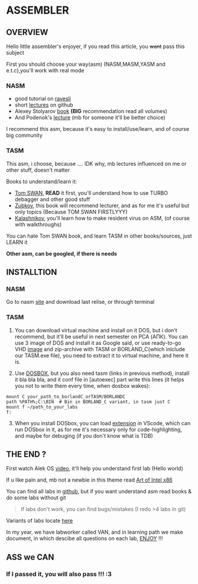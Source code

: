 # ASSEMBLER
## OVERVIEW
Hello little assembler's enjoyer, if you read this article, you ~~want~~ pass this subject 

First you should choose your way(asm) (NASM,MASM,YASM and e.t.c),you'll work with real mode

### NASM  
- good tutorial on [ravesli][ravesli] 
- short [lectures][githib_lectures] on github 
- Alexey Stolyarov [book][Stolyarov_book] <b>(BIG</b> recommendation read all volumes) 
- And Podenok's [lecture][Podenok_lectures] (mb for someone it'll be better choice)

I recommend this asm, because it's easy to install/use/learn, and of course big community



### TASM

This asm, i choose, because .... IDK why, mb lectures influenced on me or other stuff, doesn't matter

Books to understand/learn it: 
- [Tom SWAN][Swan], <b>READ</b> it first, you'll understand how to use TURBO debagger and other good stuff
- [Zubkov][Zubkov], this book will recommend lecturer, and as for me it's useful but only topics (Because TOM SWAN FIRSTLYYY)
- [Kalashnikov][Kalashnikov], you'll learn how to make resident virus on ASM, (of course with walkthroughs)

You can hate Tom SWAN book, and learn TASM in other books/sources, just LEARN it

<b>Other asm, can be googled, if there is needs</b>



## INSTALLTION 

### NASM

Go to nasm [site][nasm_site] and download last relise, or through terminal

### TASM

1) You can download virtual machine and install on it DOS, but i don't recommend, but it'll be useful in next semester on PCA (АПК). You can use 3 image of DOS and install it as Google said, or use ready-to-go VHD [image][virtual_machine] and zip-archive with TASM or BORLAND_C(which inlclude our TASM.exe file), you need to extract it to virtual machine, and here it is.

2) Use [DOSBOX][dosbox], but you also need tasm (links in previous method), install it bla bla bla, and it conf file in [autoexec] part write this lines (it helps you not to write them every time, when dosbox wakes):
```
mount C your_path_to_borlandC_orTASM/BORLANDC
path %PATH%;C:\BIN  # Bin in BORLAND_C variant, in tasm just C
mount f ~/path_to_your_labs
f:
```
3) When you install DOSbox, you can load [extension][extension] in VScode, which can run DOSbox in it, as for me it's necessary only for code-highlighting, and maybe for debuging (if you don't know what is TDB)


## THE END ?

First watch Alek OS [video][youtube], it'll help you understand first lab (Hello world)

If u like pain and, mb not a newbie in this theme read [Art of Intel x86][Art_of_assembly_language]

You can find all labs in [github][git], but if you want understand asm read books & do some labs without git
> If labs don't work, you can find bugs/mistakes (I redo >4 labs in git)

Variants of labs locate [here][here]

In my year, we have labworker called VAN, and in learning path we make document, in which descibe all questions on each lab, [ENJOY][doc] !!!


## ASS we CAN
### If I passed it, you will also pass !!! :3





<!---NASM's links-->
[ravesli]: https://ravesli.com/uroki-assemblera
[githib_lectures]: https://0xax.github.io/categories/assembler/
[Stolyarov_book]: http://www.stolyarov.info/books/pdf/progintro_vol2.pdf
[Podenok_lectures]: https://disk.yandex.by/d/uS0s4zZStus3TA
[nasm_site]: https://www.nasm.us

<!--- TASM's links-->
[Zubkov]:https://disk.yandex.by/i/OgZUXl7B6mj2hA
[Swan]: https://disk.yandex.by/i/xpeoXuSMzZFlOg
[Kalashnikov]: https://disk.yandex.by/i/x8En2MnxEce8gA
[virtual_machine]: https://disk.yandex.by/d/ZQ66ppYRUyykXQ
[dosbox]: https://www.dosbox.com/wiki/Basic_Setup_and_Installation_of_DosBox
[extension]: https://github.com/dosasm/masm-tasm/blob/HEAD/README.md


<!--- BASE links-->
[youtube]: https://youtu.be/PHyIP9g9BQw
[Art_of_assembly_language]: https://www.ic.unicamp.br/~pannain/mc404/aulas/pdfs/Art%20Of%20Intel%20x86%20Assembly.pdf
[git]: https://github.com/Grigoriy0/asm-labs
[here]: ../%5B%D0%9C%D0%B5%D1%82%D0%BE%D0%B4%D0%B8%D1%87%D0%B5%D1%81%D0%BA%D0%BE%D0%B5%20%D0%BF%D0%BE%D1%81%D0%BE%D0%B1%D0%B8%D0%B5%5D%20Kalabuhov_Konstruir.pdf
[doc]: https://docs.google.com/document/d/1iAy8eAbM5DI0oxUQONPUJ-iEHqhuTx6xxUC5wsr0IXc/edit?usp=sharing